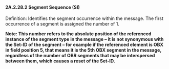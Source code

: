 #### 2A.2.28.2 Segment Sequence (SI)

Definition: Identifies the segment occurrence within the message. The first occurrence of a segment is assigned the number of 1.

**Note: This number refers to the absolute position of the referenced instance of the segment type in the message – it is not synonymous with the Set-ID of the segment – for example if the referenced element is OBX in field position 5, that means it is the 5th OBX segment in the message, regardless of the number of OBR segments that may be interspersed between them, which causes a reset of the Set-ID.**
